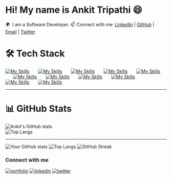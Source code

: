 # Hi! My name is Ankit Tripathi 😄
🌍  I am a Software Developer.
📫 Connect with me: [LinkedIn](https://www.linkedin.com/in/ankittripathe)  |  [GitHub](https://github.com/ankittripathe)  |  [Email](mailto:ankittripathe@gmail.com) | 
[Twitter](https://x.com/ankittripathe)

# 🛠 Tech Stack  
[![My Skills](https://skillicons.dev/icons?i=html,css)]()
&nbsp;&nbsp;&nbsp;&nbsp;&nbsp; 
[![My Skills](https://skillicons.dev/icons?i=js,ts)]() 
&nbsp;&nbsp;&nbsp;&nbsp;&nbsp; 
[![My Skills](https://skillicons.dev/icons?i=react,next,redux)]() 
&nbsp;&nbsp;&nbsp;&nbsp;&nbsp; 
[![My Skills](https://skillicons.dev/icons?i=nodejs,express)]() 
&nbsp;&nbsp;&nbsp;&nbsp;&nbsp; 
[![My Skills](https://skillicons.dev/icons?i=tailwind,scss,bootstrap)]() &nbsp;&nbsp;&nbsp;&nbsp;&nbsp; 
[![My Skills](https://skillicons.dev/icons?i=figma)]() 
&nbsp;&nbsp;&nbsp;&nbsp;&nbsp;
[![My Skills](https://skillicons.dev/icons?i=c,cpp)]() 
&nbsp;&nbsp;&nbsp;&nbsp;&nbsp;
[![My Skills](https://skillicons.dev/icons?i=firebase,mongo)]() &nbsp;&nbsp;&nbsp;&nbsp;&nbsp;
[![My Skills](https://skillicons.dev/icons?i=git,github)]() 
&nbsp;&nbsp;&nbsp;&nbsp;&nbsp;
[![My Skills](https://skillicons.dev/icons?i=netlify)]() 
&nbsp;&nbsp;&nbsp;&nbsp;&nbsp;
[![My Skills](https://skillicons.dev/icons?i=vscode,sublime)]() 
&nbsp;&nbsp;&nbsp;&nbsp;&nbsp;

---

# 📊 GitHub Stats  
![Ankit's GitHub stats](https://github-readme-stats.vercel.app/api?username=ankittripathe&show_icons=true&theme=tokyonight&count_private=true&cache_seconds=86400)
<br>
![Top Langs](https://github-readme-stats.vercel.app/api/top-langs/?username=ankittripathe&layout=compact&theme=tokyonight)  

---

![Your GitHub stats](https://github-readme-stats.vercel.app/api?username=ankittripathe)
![Top Langs](https://github-readme-stats.vercel.app/api/top-langs/?username=ankittripathe)
![GitHub Streak](https://github-readme-streak-stats.herokuapp.com/?user=ankittripathe)



### Connect with me

[![portfolio](https://img.shields.io/badge/my_portfolio-000?style=for-the-badge&logo=ko-fi&logoColor=white)](https://mukeshgehlot-portfolio.vercel.app/)
[![linkedin](https://img.shields.io/badge/linkedin-0A66C2?style=for-the-badge&logo=linkedin&logoColor=white)](www.linkedin.com/in/mukesh-gehlot-2b2b361b2)
[![twitter](https://img.shields.io/badge/twitter-1DA1F2?style=for-the-badge&logo=twitter&logoColor=white)](https://twitter.com/omuksa007)



